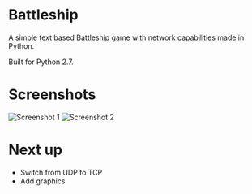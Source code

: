 Battleship
==========

A simple text based Battleship game with network capabilities made in Python.

Built for Python 2.7.

Screenshots
==========

![Screenshot 1](https://raw.github.com/Oskwish/Battleship/master/screenshot1.png)
![Screenshot 2](https://raw.github.com/Oskwish/Battleship/master/screenshot2.png)


Next up
==========

* Switch from UDP to TCP
* Add graphics
